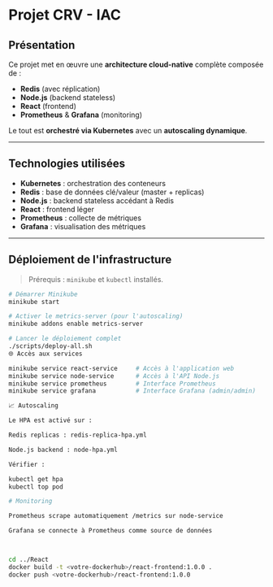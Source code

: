 #  Projet CRV - IAC

##  Présentation

Ce projet met en œuvre une **architecture cloud-native** complète composée de :

- **Redis** (avec réplication)
- **Node.js** (backend stateless)
- **React** (frontend)
- **Prometheus** & **Grafana** (monitoring)

Le tout est **orchestré via Kubernetes** avec un **autoscaling dynamique**.

---

##  Technologies utilisées

-  **Kubernetes** : orchestration des conteneurs  
-  **Redis** : base de données clé/valeur (master + replicas)  
-  **Node.js** : backend stateless accédant à Redis  
-  **React** : frontend léger  
-  **Prometheus** : collecte de métriques  
-  **Grafana** : visualisation des métriques  

---

##  Déploiement de l'infrastructure

> Prérequis : `minikube` et `kubectl` installés.

```bash
# Démarrer Minikube
minikube start

# Activer le metrics-server (pour l'autoscaling)
minikube addons enable metrics-server

# Lancer le déploiement complet
./scripts/deploy-all.sh
🌐 Accès aux services

minikube service react-service     # Accès à l'application web
minikube service node-service      # Accès à l'API Node.js
minikube service prometheus        # Interface Prometheus
minikube service grafana           # Interface Grafana (admin/admin)

📈 Autoscaling

Le HPA est activé sur :

Redis replicas : redis-replica-hpa.yml

Node.js backend : node-hpa.yml

Vérifier :

kubectl get hpa
kubectl top pod

# Monitoring

Prometheus scrape automatiquement /metrics sur node-service

Grafana se connecte à Prometheus comme source de données



cd ../React
docker build -t <votre-dockerhub>/react-frontend:1.0.0 .
docker push <votre-dockerhub>/react-frontend:1.0.0

